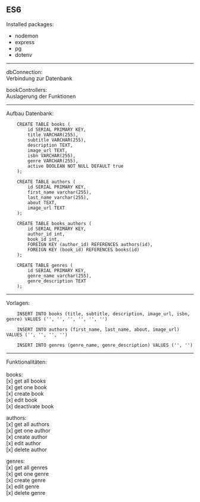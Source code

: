 ## ES6

Installed packages:

- nodemon
- express
- pg
- dotenv

---

<p>dbConnection:<br/>
Verbindung zur Datenbank</p>

<p>bookControllers:<br/>
Auslagerung der Funktionen</p>

---

Aufbau Datenbank:

        CREATE TABLE books (
            id SERIAL PRIMARY KEY,
            title VARCHAR(255),
            subtitle VARCHAR(255),
            description TEXT,
            image_url TEXT,
            isbn VARCHAR(255),
            genre VARCHAR(255),
            active BOOLEAN NOT NULL DEFAULT true
        );

        CREATE TABLE authors (
            id SERIAL PRIMARY KEY,
            first_name varchar(255),
            last_name varchar(255),
            about TEXT,
            image_url TEXT
        );

        CREATE TABLE books_authors (
            id SERIAL PRIMARY KEY,
            author_id int,
            book_id int,
            FOREIGN KEY (author_id) REFERENCES authors(id),
            FOREIGN KEY (book_id) REFERENCES books(id)
        );

        CREATE TABLE genres (
            id SERIAL PRIMARY KEY,
            genre_name varchar(255),
            genre_description TEXT
        );

---

Vorlagen:

        INSERT INTO books (title, subtitle, description, image_url, isbn, genre) VALUES ('', '', '', '', '', '')

        INSERT INTO authors (first_name, last_name, about, image_url) VALUES ('', '', '', '')

        INSERT INTO genres (genre_name, genre_description) VALUES ('', '')



---

Funktionalitäten:<br><br>
books:<br>
[x] get all books<br>
[x] get one book<br>
[x] create book<br>
[x] edit book<br>
[x] deactivate book<br>

authors:<br>
[x] get all authors<br>
[x] get one author<br>
[x] create author<br>
[x] edit author<br>
[x] delete author<br>

genres:<br>
[x] get all genres<br>
[x] get one genre<br>
[x] create genre<br>
[x] edit genre<br>
[x] delete genre<br>

